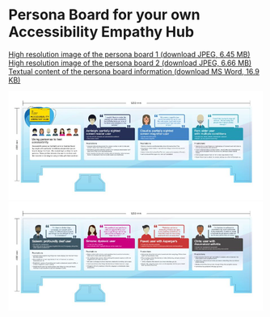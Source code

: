 
# Persona Board for your own Accessibility Empathy Hub

[High resolution image of the persona board 1 (download JPEG, 6.45 MB)](HMRC-AccessibilityEmpathyHub-Persona-Board1%20%28High%20Resolution%206.45%20MB%29.jpg)  
[High resolution image of the persona board 2 (download JPEG, 6.66 MB)](HMRC-AccessibilityEmpathyHub-Persona-Board2%20%28High%20Resolution%206.66%20MB%29.jpg)  
[Textual content of the persona board information (download MS Word, 16.9 KB)](HMRC-AccessibilityEmpathyHub-Persona-Board%20%28MS%20Word%2016.9%20KB%29.docx)

[![a HM Revenue &amp; Customs Accessibility Empathy Hub Changing People's Perceptions branded persona board with intoduction text and 3 profiles with female or male graphics and description of the barriers they face](../../assets/images/resources/persona-board1-preview.jpg)](HMRC-AccessibilityEmpathyHub-Persona-Board1%20%28High%20Resolution%206.45%20MB%29.jpg)
[![a HM Revenue &amp; Customs Accessibility Empathy Hub Changing People's Perceptions branded persona board with 4 profiles with male or female graphics and description of the barriers they face](../../assets/images/resources/persona-board2-preview.jpg)](HMRC-AccessibilityEmpathyHub-Persona-Board2%20%28High%20Resolution%206.66%20MB%29.jpg)